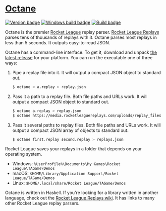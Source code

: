 # [Octane][]

[![Version badge][]][version]
[![Windows build badge][]][windows build]
[![Build badge][]][build]

Octane is the premier [Rocket League][] replay parser. [Rocket League
Replays][] parses tens of thousands of replays with it. Octane parses most
replays in less than 5 seconds. It outputs easy-to-read JSON.

Octane has a command-line interface. To get it, download and unpack [the latest
release][] for your platform. You can run the executable one of three ways:

1.  Pipe a replay file into it. It will output a compact JSON object to
    standard out.

    ``` sh
    $ octane < a.replay > replay.json
    ```

2.  Pass it a path to a replay file. Both file paths and URLs work. It will
    output a compact JSON object to standard out.

    ``` sh
    $ octane a.replay > replay.json
    $ octane https://media.rocketleaguereplays.com/uploads/replay_files/9A06783F4FEA7AFF3D8298A3E5A412F5.replay > replay.json
    ```

3.  Pass it several paths to replay files. Both file paths and URLs work. It
    will output a compact JSON array of objects to standard out.

    ``` sh
    $ octane first.replay second.replay > replays.json
    ```

Rocket League saves your replays in a folder that depends on your operating
system.

- Windows: `%UserProfile%\Documents\My Games\Rocket League\TAGame\Demos`
- macOS: `$HOME/Library/Application Support/Rocket League/TAGame/Demos`
- Linux: `$HOME/.local/share/Rocket League/TAGame/Demos`

Octane is written in Haskell. If you're looking for a library written in
another language, check out the [Rocket League Replays wiki][]. It has links to
many other Rocket League replay parsers.

[Octane]: https://github.com/tfausak/octane
[Version badge]: https://www.stackage.org/package/octane/badge/nightly?label=version
[version]: https://www.stackage.org/nightly/package/octane
[Windows build badge]: https://ci.appveyor.com/api/projects/status/github/tfausak/octane?branch=main&svg=true
[windows build]: https://ci.appveyor.com/project/TaylorFausak/octane
[Build badge]: https://travis-ci.org/tfausak/octane.svg?branch=main
[build]: https://travis-ci.org/tfausak/octane
[Rocket League]: http://www.rocketleaguegame.com
[Rocket League Replays]: https://www.rocketleaguereplays.com/replays/
[the latest release]: https://github.com/tfausak/octane/releases/latest
[Rocket League Replays wiki]: https://github.com/rocket-league-replays/rocket-league-replays/wiki/Rocket-League-Replay-Parsers
